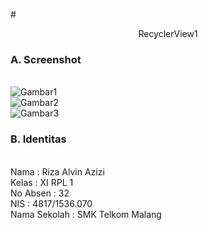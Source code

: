 #<p align="center"> RecyclerView1 </p>

### A. Screenshot
<br>![Gambar1](https://github.com/rizaalvinazizi1234/AdvancedWidget1/blob/master/AdvancedWidget1.JPG)
<br>![Gambar2](https://github.com/rizaalvinazizi1234/AdvancedWidget1/blob/master/AdvancedWidget1a.JPG)
<br>![Gambar3](https://github.com/rizaalvinazizi1234/AdvancedWidget1/blob/master/AdvancedWidget1b.JPG)

### B. Identitas
<br>Nama : Riza Alvin Azizi
<br>Kelas : XI RPL 1
<br>No Absen : 32
<br>NIS : 4817/1536.070
<br>Nama Sekolah : SMK Telkom Malang
